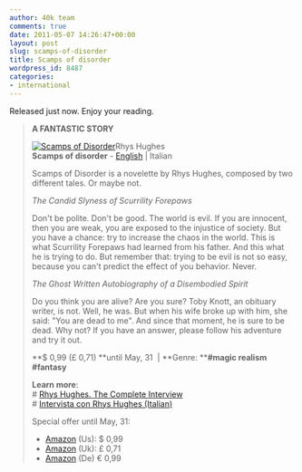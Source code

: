 ```yaml
---
author: 40k team
comments: true
date: 2011-05-07 14:26:47+00:00
layout: post
slug: scamps-of-disorder
title: Scamps of disorder
wordpress_id: 8487
categories:
- international
---
```


Released just now. Enjoy your reading.

> **A FANTASTIC STORY**
> 
> [![Scamps of Disorder ](http://www.40kbooks.com/wp-content/uploads/scamps-hughes_GB_ok_t.jpg)](http://www.40kbooks.com/?page_id=133&category=13&product_id=61)Rhys Hughes  
**Scamps of disorder** - [English](http://www.40kbooks.com/?page_id=133&category=13&product_id=61) | Italian
> 
> Scamps of Disorder is a novelette by Rhys Hughes, composed by two different tales. Or maybe not.
> 
> _The Candid Slyness of Scurrility Forepaws_
> 
> Don't be polite. Don't be good. The world is evil. If you are innocent, then you are weak, you are exposed to the injustice of society. But you have a chance: try to increase the chaos in the world. This is what Scurrility Forepaws had learned from his father. And this what he is trying to do. But remember that: trying to be evil is not so easy, because you can't predict the effect of you behavior. Never.
> 
> _The Ghost Written Autobiography of a Disembodied Spirit_
> 
> Do you think you are alive? Are you sure? Toby Knott, an obituary writer, is not. Well, he was. But when his wife broke up with him, she said: "You are dead to me". And since that moment, he is sure to be dead. Why not? If you have an answer, please follow his adventure and try it out.
> 
> **$ 0,99 (£ 0,71) **until May, 31  | **Genre: ****#magic realism #fantasy**
> 
> **Learn more**:  
# [Rhys Hughes. The Complete Interview  
](http://www.40kbooks.com/?p=3548)# [Intervista con Rhys Hughes (Italian)](http://www.booksblog.it/post/7190/il-disgregatore-astrale-di-rhys-hughes-intervista-allautore)
> 
> Special offer until May, 31:
> 
>   * [Amazon](http://www.amazon.com/Scamps-Disorder-Fantastic-Story-ebook/dp/B004ZG7D96/ref=cm_lmf_tit_7) (Us): $ 0,99
>   * [Amazon](https://www.amazon.co.uk/dp/B004ZG7D96) (Uk): £ 0,71
>   * [Amazon](https://www.amazon.de/dp/B004ZG7D96) (De) € 0,99
